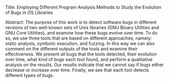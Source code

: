 Title: Employing Different Program Analysis
	Methods to Study the Evolution of Bugs in OS Libraries

Abstract:
The purpose of this work is to detect
software bugs in different versions of two well-known
sets of Unix libraries
(GNU Binary Utilities and GNU Core Utilities),
and examine how these bugs evolve over time.
To do so,
we use three tools that are based on
different approaches,
namely: static analysis,
symbolic execution,
and fuzzing.
In this way we can also comment on
the different outputs of the tools
and examine their effectiveness.
We present all bugs that the tools detected,
their evolution over time,
what kind of bugs each tool found,
and perform a qualitative analysis on the results.
Our results indicate that we cannot say
if bugs either decrease or increase over time.
Finally,
we see that each tool detects different
types of bugs.
